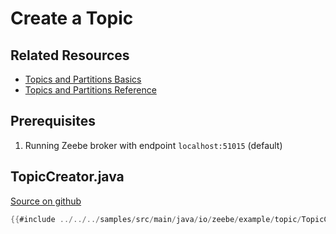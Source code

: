 # Create a Topic

## Related Resources

* [Topics and Partitions Basics](basics/topics-and-logs.html)
* [Topics and Partitions Reference](reference/topics-partitions.html)

## Prerequisites

1. Running Zeebe broker with endpoint `localhost:51015` (default)

## TopicCreator.java

[Source on github](https://github.com/zeebe-io/zeebe/tree/{{commit}}/samples/src/main/java/io/zeebe/example/topic/TopicCreator.java)

```java
{{#include ../../../samples/src/main/java/io/zeebe/example/topic/TopicCreator.java}}
```
